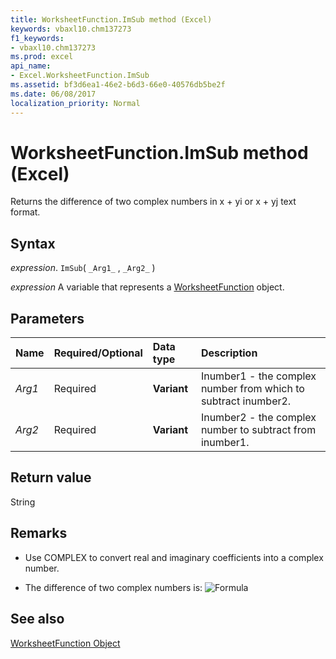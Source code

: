 ```yaml
---
title: WorksheetFunction.ImSub method (Excel)
keywords: vbaxl10.chm137273
f1_keywords:
- vbaxl10.chm137273
ms.prod: excel
api_name:
- Excel.WorksheetFunction.ImSub
ms.assetid: bf3d6ea1-46e2-b6d3-66e0-40576db5be2f
ms.date: 06/08/2017
localization_priority: Normal
---
```



# WorksheetFunction.ImSub method (Excel)

Returns the difference of two complex numbers in x + yi or x + yj text format.


## Syntax

_expression_. `ImSub`( `_Arg1_` , `_Arg2_` )

_expression_ A variable that represents a [WorksheetFunction](./Excel.WorksheetFunction.md) object.


## Parameters



|Name|Required/Optional|Data type|Description|
|:-----|:-----|:-----|:-----|
| _Arg1_|Required| **Variant**|Inumber1 - the complex number from which to subtract inumber2.|
| _Arg2_|Required| **Variant**|Inumber2 - the complex number to subtract from inumber1.|

## Return value

String


## Remarks




- Use COMPLEX to convert real and imaginary coefficients into a complex number.
    
- The difference of two complex numbers is:
![Formula](../images/awfimsub_ZA06051171.gif)


    

## See also


[WorksheetFunction Object](Excel.WorksheetFunction.md)

